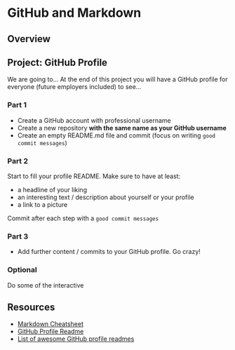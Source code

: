 # GitHub and Markdown

## Overview

## Project: GitHub Profile

We are going to... At the end of this project you will have a GitHub profile for everyone (future employers included) to see...

### Part 1

- Create a GitHub account with professional username
- Create a new repository **with the same name as your GitHub username**
- Create an empty README.md file and commit (focus on writing `good commit messages`)

### Part 2

Start to fill your profile README. Make sure to have at least:

- a headline of your liking
- an interesting text / description about yourself or your profile
- a link to a picture

Commit after each step with a `good commit messages`

### Part 3

- Add further content / commits to your GitHub profile. Go crazy!

### Optional

Do some of the interactive

## Resources

- [Markdown Cheatsheet](https://github.com/adam-p/markdown-here/wiki/Markdown-Cheatsheet)
- [GitHub Profile Readme](https://docs.github.com/en/account-and-profile/setting-up-and-managing-your-github-profile/customizing-your-profile/managing-your-profile-readme)
- [List of awesome GitHub profile readmes](https://github.com/abhisheknaiidu/awesome-github-profile-readme)
